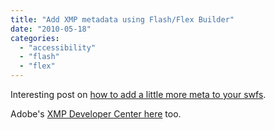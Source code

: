 ```yaml
---
title: "Add XMP metadata using Flash/Flex Builder"
date: "2010-05-18"
categories: 
  - "accessibility"
  - "flash"
  - "flex"
---
```


Interesting post on [how to add a little more meta to your swfs](http://blog.rive.be/2010/03/26/add-xmp-metadata-using-flashflex-builder/).

Adobe's [XMP Developer Center here](http://www.adobe.com/devnet/xmp/) too.
